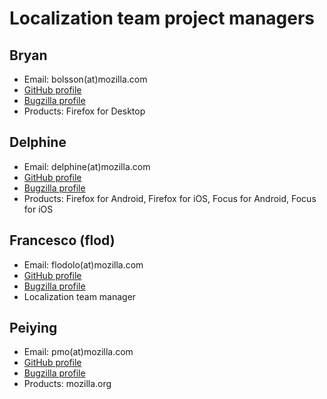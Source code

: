 # Localization team project managers

## Bryan

* Email: bolsson(at)mozilla.com
* [GitHub profile](https://github.com/bcolsson)
* [Bugzilla profile](https://bugzilla.mozilla.org/user_profile?login=bolsson)
* Products: Firefox for Desktop

## Delphine

* Email: delphine(at)mozilla.com
* [GitHub profile](https://github.com/Delphine)
* [Bugzilla profile](https://bugzilla.mozilla.org/user_profile?login=lebedel.delphine)
* Products: Firefox for Android, Firefox for iOS, Focus for Android, Focus for iOS

## Francesco (flod)

* Email: flodolo(at)mozilla.com
* [GitHub profile](https://github.com/flodolo)
* [Bugzilla profile](https://bugzilla.mozilla.org/user_profile?login=francesco.lodolo)
* Localization team manager

## Peiying

* Email: pmo(at)mozilla.com
* [GitHub profile](https://github.com/peiying2)
* [Bugzilla profile](https://bugzilla.mozilla.org/user_profile?login=cocomo)
* Products: mozilla.org
